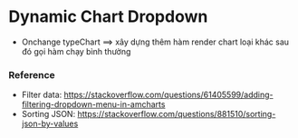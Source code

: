 # Dynamic Chart Dropdown
+ Onchange typeChart ==> xây dựng thêm hàm render chart loại khác sau đó gọi hàm chạy bình thường

### Reference
+ Filter data: https://stackoverflow.com/questions/61405599/adding-filtering-dropdown-menu-in-amcharts
+ Sorting JSON: https://stackoverflow.com/questions/881510/sorting-json-by-values

